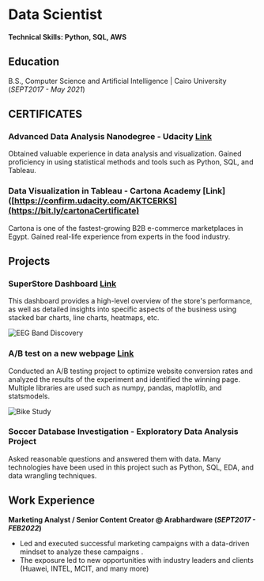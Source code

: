 # Data Scientist

#### Technical Skills: Python, SQL, AWS
## Education
B.S., Computer Science and Artificial Intelligence | Cairo University 
(_SEPT2017 - May 2021_)

## CERTIFICATES
### Advanced Data Analysis Nanodegree - Udacity  [Link](https://confirm.udacity.com/AKTCERKS)

Obtained valuable experience in data analysis and visualization.
Gained proficiency in using statistical methods and tools such as Python, SQL, and Tableau.

### Data Visualization in Tableau - Cartona Academy   [Link]([https://confirm.udacity.com/AKTCERKS](https://bit.ly/cartonaCertificate)
Cartona is one of the fastest-growing B2B e-commerce marketplaces in Egypt.
Gained real-life experience from experts in the food industry.

## Projects
### SuperStore Dashboard [Link](https://public.tableau.com/app/profile/ahmidaziz/viz/PerformanceOverview_16843287339820/Dashboard1)
This dashboard provides a high-level overview of the store's performance, as well as detailed insights into specific aspects of the business using stacked bar charts, line charts, heatmaps, etc.

![EEG Band Discovery](/assets/img/eeg_band_discovery.jpeg)

### A/B test on a new webpage [Link](https://github.com/AhmidAziz/ab-test-on-new-webpage/blob/main/ab%20testing%20on%20new%20webpage%20project.ipynb)
Conducted an A/B testing project to optimize website conversion rates and analyzed the results of the experiment and identified the winning page. Multiple libraries are used such as numpy, pandas, maplotlib, and statsmodels.

![Bike Study](/assets/img/bike_study.jpeg)

### Soccer Database Investigation - Exploratory Data Analysis Project
Asked reasonable questions and answered them with data. Many technologies have been used in this project such as Python, SQL, EDA, and data wrangling techniques.

## Work Experience
**Marketing Analyst / Senior Content Creator @ Arabhardware  (_SEPT2017 - FEB2022_)**
- Led and executed successful marketing campaigns with a data-driven mindset to analyze these campaigns .
- The exposure led to new opportunities with industry leaders and clients (Huawei, INTEL, MCIT, and many more)

